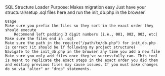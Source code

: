 SQL Structure Loader
Purpose: Makes migration easy
Just have your structural/setup .sql files here and run the init_db.php in the browser

    Usage
    Make sure you prefix the files so they sort in the exact order they should execute
        Recommend left padding 3 digit numbers (i.e., 001, 002, 003, etc)
    Make sure the files end in .sql
    Make sure the path in the require("/path/to/db.php") for init_db.php is correct (it should be if following my project structure)
    Navigate to the init_db.php in the browser any time you add a new file
    Make sure you only add files once they've successfully ran. This tool is meant to replicate the exact steps in the exact order you did them and editing previous files may cause issues. If you must make changes do so via "alter" or "drop" statements.